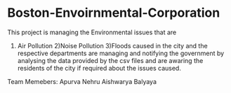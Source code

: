 # Boston-Envoirnmental-Corporation
This project is managing the Environmental issues that are 
1) Air Pollution 
2)Noise Pollution 
3)Floods
caused in the city and the respective departments are managing and notifying the government by analysing the data provided by the csv files and are awaring the residents of the city if required about the issues caused.

Team Memebers:
Apurva Nehru
Aishwarya Balyaya
